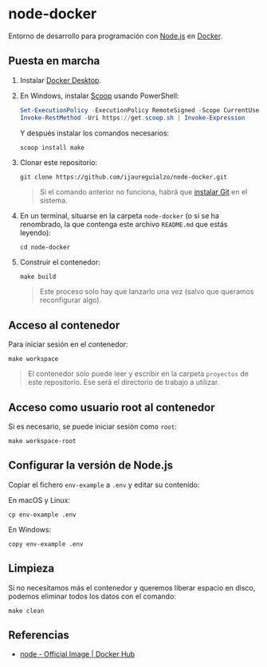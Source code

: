 # node-docker

Entorno de desarrollo para programación con [Node.js](https://nodejs.org/) en [Docker](https://www.docker.com).

## Puesta en marcha

1. Instalar [Docker Desktop](https://www.docker.com/products/docker-desktop/).
2. En Windows, instalar [Scoop](https://scoop.sh) usando PowerShell:

   ```powershell
   Set-ExecutionPolicy -ExecutionPolicy RemoteSigned -Scope CurrentUser
   Invoke-RestMethod -Uri https://get.scoop.sh | Invoke-Expression
   ```

   Y después instalar los comandos necesarios:

   ```powershell
   scoop install make
   ```

3. Clonar este repositorio:

   ```shell
   git clone https://github.com/ijaureguialzo/node-docker.git
   ```

   > Si el comando anterior no funciona, habrá que [instalar Git](https://git-scm.com/downloads) en el sistema.

4. En un terminal, situarse en la carpeta `node-docker` (o si se ha renombrado, la que contenga este
   archivo `README.md` que estás leyendo):

   ```shell
   cd node-docker
   ```

5. Construir el contenedor:

   ```shell
   make build
   ```

   > Este proceso solo hay que lanzarlo una vez (salvo que queramos reconfigurar algo).

## Acceso al contenedor

Para iniciar sesión en el contenedor:

```shell
make workspace
```

> El contenedor solo puede leer y escribir en la carpeta `proyectos` de este repositorio. Ese será el directorio de
> trabajo a utilizar.

## Acceso como usuario root al contenedor

Si es necesario, se puede iniciar sesión como `root`:

```shell
make workspace-root
```

## Configurar la versión de Node.js

Copiar el fichero `env-example` a `.env` y editar su contenido:

En macOS y Linux:

```shell
cp env-example .env
```

En Windows:

```shell
copy env-example .env
```

## Limpieza

Si no necesitamos más el contenedor y queremos liberar espacio en disco, podemos eliminar todos los datos con el
comando:

```shell
make clean
```

## Referencias

- [node - Official Image | Docker Hub](https://hub.docker.com/_/node/)
